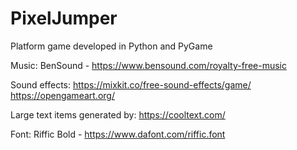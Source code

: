 # PixelJumper
Platform game developed in Python and PyGame

Music:
BenSound - https://www.bensound.com/royalty-free-music

Sound effects:
https://mixkit.co/free-sound-effects/game/
https://opengameart.org/

Large text items generated by:
https://cooltext.com/

Font:
Riffic Bold - https://www.dafont.com/riffic.font
